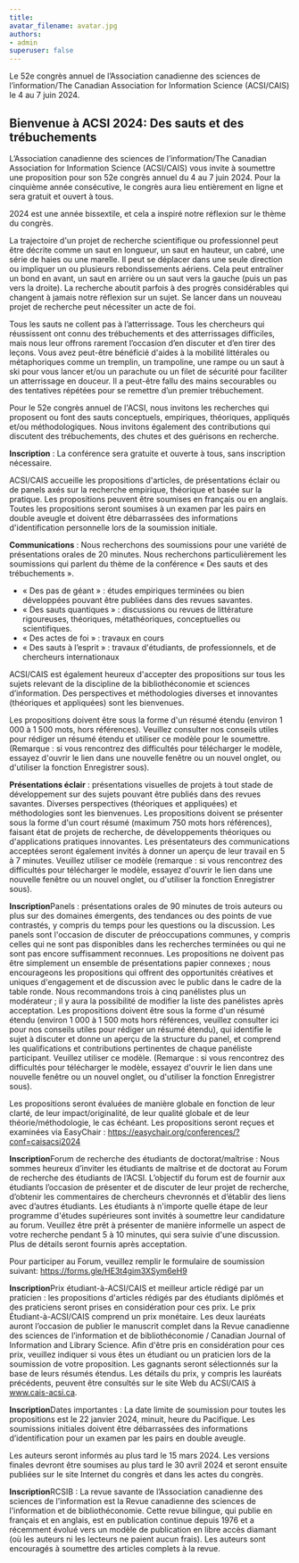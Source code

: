 ```yaml
---
title: 
avatar_filename: avatar.jpg
authors:
- admin
superuser: false
---
```


Le 52e congrès annuel de l’Association canadienne des sciences de l’information/The Canadian Association for Information Science (ACSI/CAIS) le 4 au 7 juin 2024.

## Bienvenue à ACSI 2024: Des sauts et des trébuchements

L’Association canadienne des sciences de l’information/The Canadian Association for Information Science (ACSI/CAIS) vous invite à soumettre une proposition pour son 52e congrès annuel du 4 au 7 juin 2024. Pour la cinquième année consécutive, le congrès aura lieu entièrement en ligne et sera gratuit et ouvert à tous.

2024 est une année bissextile, et cela a inspiré notre réflexion sur le thème du congrès.

La trajectoire d'un projet de recherche scientifique ou professionnel peut être décrite comme un saut en longueur, un saut en hauteur, un cabré, une série de haies ou une marelle. Il peut se déplacer dans une seule direction ou impliquer un ou plusieurs rebondissements aériens. Cela peut entraîner un bond en avant, un saut en arrière ou un saut vers la gauche (puis un pas vers la droite). La recherche aboutit parfois à des progrès considérables qui changent à jamais notre réflexion sur un sujet. Se lancer dans un nouveau projet de recherche peut nécessiter un acte de foi.

Tous les sauts ne collent pas à l’atterrissage. Tous les chercheurs qui réussissent ont connu des trébuchements et des atterrissages difficiles, mais nous leur offrons rarement l’occasion d’en discuter et d’en tirer des leçons. Vous avez peut-être bénéficié d'aides à la mobilité littérales ou métaphoriques comme un tremplin, un trampoline, une rampe ou un saut à ski pour vous lancer et/ou un parachute ou un filet de sécurité pour faciliter un atterrissage en douceur. Il a peut-être fallu des mains secourables ou des tentatives répétées pour se remettre d’un premier trébuchement.

Pour le 52e congrès annuel de l'ACSI, nous invitons les recherches qui proposent ou font des sauts conceptuels, empiriques, théoriques, appliqués et/ou méthodologiques. Nous invitons également des contributions qui discutent des trébuchements, des chutes et des guérisons en recherche.

<strong>Inscription</strong> : La conférence sera gratuite et ouverte à tous, sans inscription nécessaire.

ACSI/CAIS accueille les propositions d'articles, de présentations éclair ou de panels axés sur la recherche empirique, théorique et basée sur la pratique. Les propositions peuvent être soumises en français ou en anglais. Toutes les propositions seront soumises à un examen par les pairs en double aveugle et doivent être débarrassées des informations d'identification personnelle lors de la soumission initiale.

<strong>Communications</strong> : Nous recherchons des soumissions pour une variété de présentations orales de 20 minutes. Nous recherchons particulièrement les soumissions qui parlent du thème de la conférence « Des sauts et des trébuchements ».
- « Des pas de géant » : études empiriques terminées ou bien développées pouvant être publiées dans des revues savantes.
- « Des sauts quantiques » : discussions ou revues de littérature rigoureuses, théoriques, métathéoriques, conceptuelles ou scientifiques.
- « Des actes de foi » : travaux en cours
- « Des sauts à l’esprit » : travaux d'étudiants, de professionnels, et de chercheurs internationaux

ACSI/CAIS est également heureux d'accepter des propositions sur tous les sujets relevant de la discipline de la bibliothéconomie et sciences d’information. Des perspectives et méthodologies diverses et innovantes (théoriques et appliquées) sont les bienvenues.

Les propositions doivent être sous la forme d'un résumé étendu (environ 1 000 à 1 500 mots, hors références). Veuillez consulter nos conseils utiles pour rédiger un résumé étendu et utiliser ce modèle pour le soumettre. (Remarque : si vous rencontrez des difficultés pour télécharger le modèle, essayez d'ouvrir le lien dans une nouvelle fenêtre ou un nouvel onglet, ou d'utiliser la fonction Enregistrer sous).

<strong>Présentations éclair</strong> : présentations visuelles de projets à tout stade de développement sur des sujets pouvant être publiés dans des revues savantes. Diverses perspectives (théoriques et appliquées) et méthodologies sont les bienvenues. Les propositions doivent se présenter sous la forme d'un court résumé (maximum 750 mots hors références), faisant état de projets de recherche, de développements théoriques ou d'applications pratiques innovantes. Les présentateurs des communications acceptées seront également invités à donner un aperçu de leur travail en 5 à 7 minutes. Veuillez utiliser ce modèle (remarque : si vous rencontrez des difficultés pour télécharger le modèle, essayez d'ouvrir le lien dans une nouvelle fenêtre ou un nouvel onglet, ou d'utiliser la fonction Enregistrer sous).

<strong>Inscription</strong>Panels</strong> : présentations orales de 90 minutes de trois auteurs ou plus sur des domaines émergents, des tendances ou des points de vue contrastés, y compris du temps pour les questions ou la discussion. Les panels sont l'occasion de discuter de préoccupations communes, y compris celles qui ne sont pas disponibles dans les recherches terminées ou qui ne sont pas encore suffisamment reconnues. Les propositions ne doivent pas être simplement un ensemble de présentations papier connexes ; nous encourageons les propositions qui offrent des opportunités créatives et uniques d'engagement et de discussion avec le public dans le cadre de la table ronde. Nous recommandons trois à cinq panélistes plus un modérateur ; il y aura la possibilité de modifier la liste des panélistes après acceptation. Les propositions doivent être sous la forme d'un résumé étendu (environ 1 000 à 1 500 mots hors références, veuillez consulter ici pour nos conseils utiles pour rédiger un résumé étendu), qui identifie le sujet à discuter et donne un aperçu de la structure du panel, et comprend les qualifications et contributions pertinentes de chaque panéliste participant. Veuillez utiliser ce modèle. (Remarque : si vous rencontrez des difficultés pour télécharger le modèle, essayez d'ouvrir le lien dans une nouvelle fenêtre ou un nouvel onglet, ou d'utiliser la fonction Enregistrer sous).

Les propositions seront évaluées de manière globale en fonction de leur clarté, de leur impact/originalité, de leur qualité globale et de leur théorie/méthodologie, le cas échéant. Les propositions seront reçues et examinées via EasyChair : https://easychair.org/conferences/?conf=caisacsi2024

<strong>Inscription</strong>Forum de recherche des étudiants de doctorat/maîtrise</strong> : Nous sommes heureux d’inviter les étudiants de maîtrise et de doctorat au Forum de recherche des étudiants de l’ACSI. L’objectif du forum est de fournir aux étudiants l’occasion de présenter et de discuter de leur projet de recherche, d’obtenir les commentaires de chercheurs chevronnés et d’établir des liens avec d’autres étudiants. Les étudiants à n'importe quelle étape de leur programme d'études supérieures sont invités à soumettre leur candidature au forum. Veuillez être prêt à présenter de manière informelle un aspect de votre recherche pendant 5 à 10 minutes, qui sera suivie d'une discussion. Plus de détails seront fournis après acceptation.

Pour participer au Forum, veuillez remplir le formulaire de soumission suivant: https://forms.gle/HE3t4gim3XSym6eH9

<strong>Inscription</strong>Prix étudiant-à-ACSI/CAIS et meilleur article rédigé par un praticien</strong> : les propositions d'articles rédigés par des étudiants diplômés et des praticiens seront prises en considération pour ces prix. Le prix Étudiant-à-ACSI/CAIS comprend un prix monétaire. Les deux lauréats auront l’occasion de publier le manuscrit complet dans la Revue canadienne des sciences de l’information et de bibliothéconomie / Canadian Journal of Information and Library Science. Afin d'être pris en considération pour ces prix, veuillez indiquer si vous êtes un étudiant ou un praticien lors de la soumission de votre proposition. Les gagnants seront sélectionnés sur la base de leurs résumés étendus. Les détails du prix, y compris les lauréats précédents, peuvent être consultés sur le site Web du ACSI/CAIS à www.cais-acsi.ca.

<strong>Inscription</strong>Dates importantes</strong> :
La date limite de soumission pour toutes les propositions est le 22 janvier 2024, minuit, heure du Pacifique. Les soumissions initiales doivent être débarrassées des informations d’identification pour un examen par les pairs en double aveugle.

Les auteurs seront informés au plus tard le 15 mars 2024. Les versions finales devront être soumises au plus tard le 30 avril 2024 et seront ensuite publiées sur le site Internet du congrès et dans les actes du congrès. 

<strong>Inscription</strong>RCSIB</strong> : La revue savante de l’Association canadienne des sciences de l’information est la Revue canadienne des sciences de l'information et de bibliothéconomie. Cette revue bilingue, qui publie en français et en anglais, est en publication continue depuis 1976 et a récemment évolué vers un modèle de publication en libre accès diamant (où les auteurs ni les lecteurs ne paient aucun frais). Les auteurs sont encouragés à soumettre des articles complets à la revue.



